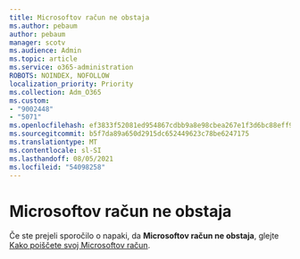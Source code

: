 ```yaml
---
title: Microsoftov račun ne obstaja
ms.author: pebaum
author: pebaum
manager: scotv
ms.audience: Admin
ms.topic: article
ms.service: o365-administration
ROBOTS: NOINDEX, NOFOLLOW
localization_priority: Priority
ms.collection: Adm_O365
ms.custom:
- "9002448"
- "5071"
ms.openlocfilehash: ef3833f52081ed954867cdbb9a8e98cbea267e1f3d6bc88eff93c09550a00805
ms.sourcegitcommit: b5f7da89a650d2915dc652449623c78be6247175
ms.translationtype: MT
ms.contentlocale: sl-SI
ms.lasthandoff: 08/05/2021
ms.locfileid: "54098258"
---
```

# <a name="microsoft-account-does-not-exist"></a>Microsoftov račun ne obstaja

Če ste prejeli sporočilo o napaki, da **Microsoftov račun ne obstaja**, glejte [Kako poiščete svoj Microsoftov račun](https://support.microsoft.com/help/13811/microsoft-account-how-to-find).
